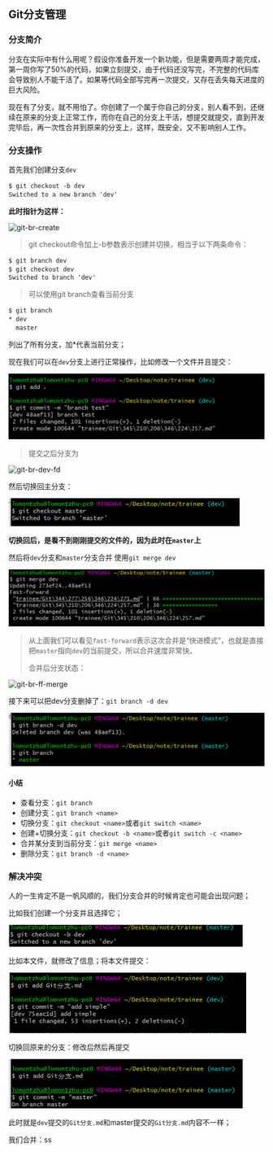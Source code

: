 ## Git分支管理

### 分支简介

分支在实际中有什么用呢？假设你准备开发一个新功能，但是需要两周才能完成，第一周你写了50%的代码，如果立刻提交，由于代码还没写完，不完整的代码库会导致别人不能干活了。如果等代码全部写完再一次提交，又存在丢失每天进度的巨大风险。

现在有了分支，就不用怕了。你创建了一个属于你自己的分支，别人看不到，还继续在原来的分支上正常工作，而你在自己的分支上干活，想提交就提交，直到开发完毕后，再一次性合并到原来的分支上，这样，既安全，又不影响别人工作。

### 分支操作

首先我们创建分支`dev`

```txt
$ git checkout -b dev
Switched to a new branch 'dev'
```

**此时指针为这样：**

![git-br-create](https://www.liaoxuefeng.com/files/attachments/919022363210080/l) 

> git checkout命令加上-b参数表示创建并切换，相当于以下两条命令：

```txt
$ git branch dev
$ git checkout dev
Switched to branch 'dev'
```

> 可以使用git branch查看当前分支

```txt
$ git branch
* dev
  master
```

列出了所有分支，加*代表当前分支；

现在我们可以在`dev`分支上进行正常操作，比如修改一个文件并且提交：

![image-20201106152432674](../img/image-20201106152432674.png)

> 提交之后分支为

![git-br-dev-fd](https://www.liaoxuefeng.com/files/attachments/919022387118368/l)

然后切换回主分支：

![image-20201106152651036](../img/image-20201106152651036.png)

**切换回后，是看不到刚刚提交的文件的，因为此时在`master`上**

然后将`dev`分支和`master`分支合并 使用`git merge dev`

![image-20201106152921782](../img/image-20201106152921782.png)

>  从上面我们可以看见`fast-forward`表示这次合并是“快进模式”，也就是直接把`master`指向`dev`的当前提交，所以合并速度非常快。
>
> 合并后分支状态：

![git-br-ff-merge](https://www.liaoxuefeng.com/files/attachments/919022412005504/0)



接下来可以把dev分支删掉了：`git branch -d dev`

![image-20201106153437140](../img/image-20201106153437140.png)

#### 小结

+ 查看分支：`git branch`
+ 创建分支：`git branch <name>`
+ 切换分支：`git checkout <name>`或者`git switch <name>`
+ 创建+切换分支：`git checkout -b <name>`或者`git switch -c <name>`
+ 合并某分支到当前分支：`git merge <name>`
+ 删除分支：`git branch -d <name>`

### 解决冲突

人的一生肯定不是一帆风顺的，我们分支合并的时候肯定也可能会出现问题；

比如我们创建一个分支并且选择它；

![image-20201106192004084](../img/image-20201106192004084.png)

比如本文件，就修改了信息；将本文件提交：

![image-20201106192203252](../img/image-20201106192203252.png)

切换回原来的分支：修改后然后再提交

![image-20201106192336196](../img/image-20201106192336196.png)

此时就是`dev`提交的`Git分支.md`和master提交的`Git分支.md`内容不一样；

我们合并：ss

